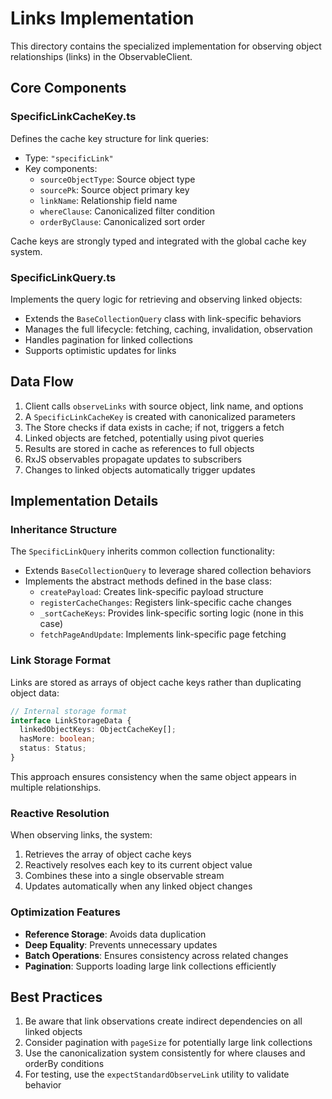 # Links Implementation

This directory contains the specialized implementation for observing object relationships (links) in the ObservableClient.

## Core Components

### SpecificLinkCacheKey.ts

Defines the cache key structure for link queries:

- Type: `"specificLink"`
- Key components:
  - `sourceObjectType`: Source object type
  - `sourcePk`: Source object primary key
  - `linkName`: Relationship field name
  - `whereClause`: Canonicalized filter condition
  - `orderByClause`: Canonicalized sort order

Cache keys are strongly typed and integrated with the global cache key system.

### SpecificLinkQuery.ts

Implements the query logic for retrieving and observing linked objects:

- Extends the `BaseCollectionQuery` class with link-specific behaviors
- Manages the full lifecycle: fetching, caching, invalidation, observation
- Handles pagination for linked collections
- Supports optimistic updates for links

## Data Flow

1. Client calls `observeLinks` with source object, link name, and options
2. A `SpecificLinkCacheKey` is created with canonicalized parameters
3. The Store checks if data exists in cache; if not, triggers a fetch
4. Linked objects are fetched, potentially using pivot queries
5. Results are stored in cache as references to full objects
6. RxJS observables propagate updates to subscribers
7. Changes to linked objects automatically trigger updates

## Implementation Details

### Inheritance Structure

The `SpecificLinkQuery` inherits common collection functionality:

- Extends `BaseCollectionQuery` to leverage shared collection behaviors
- Implements the abstract methods defined in the base class:
  - `createPayload`: Creates link-specific payload structure
  - `registerCacheChanges`: Registers link-specific cache changes
  - `_sortCacheKeys`: Provides link-specific sorting logic (none in this case)
  - `fetchPageAndUpdate`: Implements link-specific page fetching

### Link Storage Format

Links are stored as arrays of object cache keys rather than duplicating object data:

```typescript
// Internal storage format
interface LinkStorageData {
  linkedObjectKeys: ObjectCacheKey[];
  hasMore: boolean;
  status: Status;
}
```

This approach ensures consistency when the same object appears in multiple relationships.

### Reactive Resolution

When observing links, the system:

1. Retrieves the array of object cache keys
2. Reactively resolves each key to its current object value
3. Combines these into a single observable stream
4. Updates automatically when any linked object changes

### Optimization Features

- **Reference Storage**: Avoids data duplication
- **Deep Equality**: Prevents unnecessary updates
- **Batch Operations**: Ensures consistency across related changes
- **Pagination**: Supports loading large link collections efficiently

## Best Practices

1. Be aware that link observations create indirect dependencies on all linked objects
2. Consider pagination with `pageSize` for potentially large link collections
3. Use the canonicalization system consistently for where clauses and orderBy conditions
4. For testing, use the `expectStandardObserveLink` utility to validate behavior